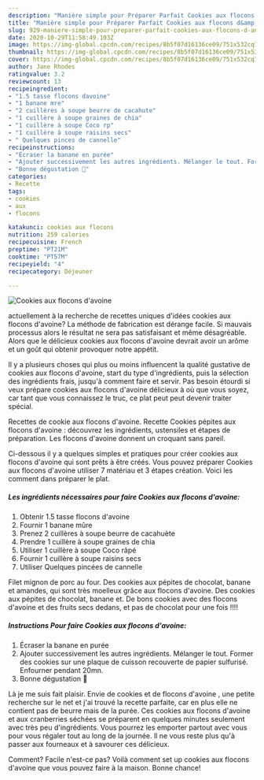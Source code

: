 ```yaml
---
description: "Manière simple pour Préparer Parfait Cookies aux flocons d&amp;#39;avoine"
title: "Manière simple pour Préparer Parfait Cookies aux flocons d&amp;#39;avoine"
slug: 929-maniere-simple-pour-preparer-parfait-cookies-aux-flocons-d-and-39-avoine
date: 2020-10-29T11:58:49.103Z
image: https://img-global.cpcdn.com/recipes/8b5f07d16136ce09/751x532cq70/cookies-aux-flocons-davoine-photo-principale-de-la-recette.jpg
thumbnail: https://img-global.cpcdn.com/recipes/8b5f07d16136ce09/751x532cq70/cookies-aux-flocons-davoine-photo-principale-de-la-recette.jpg
cover: https://img-global.cpcdn.com/recipes/8b5f07d16136ce09/751x532cq70/cookies-aux-flocons-davoine-photo-principale-de-la-recette.jpg
author: Jane Rhodes
ratingvalue: 3.2
reviewcount: 13
recipeingredient:
- "1.5 tasse flocons davoine"
- "1 banane mre"
- "2 cuillères à soupe beurre de cacahute"
- "1 cuillère à soupe graines de chia"
- "1 cuillère à soupe Coco rp"
- "1 cuillère à soupe raisins secs"
- " Quelques pinces de cannelle"
recipeinstructions:
- "Écraser la banane en purée"
- "Ajouter successivement les autres ingrédients. Mélanger le tout. Former des cookies sur une plaque de cuisson recouverte de papier sulfurisé. Enfourner pendant 20mn."
- "Bonne dégustation 🤗"
categories:
- Recette
tags:
- cookies
- aux
- flocons

katakunci: cookies aux flocons 
nutrition: 259 calories
recipecuisine: French
preptime: "PT21M"
cooktime: "PT57M"
recipeyield: "4"
recipecategory: Déjeuner

---
```



![Cookies aux flocons d&#39;avoine](https://img-global.cpcdn.com/recipes/8b5f07d16136ce09/751x532cq70/cookies-aux-flocons-davoine-photo-principale-de-la-recette.jpg)

actuellement à la recherche de recettes uniques d'idées cookies aux flocons d&#39;avoine? La méthode de fabrication est dérange facile. Si mauvais processus alors le résultat ne sera pas satisfaisant et même désagréable. Alors que le délicieux cookies aux flocons d&#39;avoine devrait avoir un arôme et un goût qui obtenir provoquer notre appétit.

Il y a plusieurs choses qui plus ou moins influencent la qualité gustative de cookies aux flocons d&#39;avoine, start du type d'ingrédients, puis la sélection des ingrédients frais, jusqu'à comment faire et servir. Pas besoin étourdi si veux prépare cookies aux flocons d&#39;avoine délicieux à où que vous soyez, car tant que vous connaissez le truc, ce plat peut peut devenir traiter spécial.

Recettes de cookie aux flocons d&#39;avoine. Recette Cookies pépites aux flocons d&#39;avoine : découvrez les ingrédients, ustensiles et étapes de préparation. Les flocons d&#39;avoine donnent un croquant sans pareil.


Ci-dessous il y a quelques simples et pratiques pour créer cookies aux flocons d&#39;avoine qui sont prêts à être créés. Vous pouvez préparer Cookies aux flocons d&#39;avoine utiliser 7 matériau et 3 étapes création. Voici les comment dans préparer le plat.

<!--inarticleads1-->

##### Les ingrédients nécessaires pour faire Cookies aux flocons d&#39;avoine:

1. Obtenir 1.5 tasse flocons d&#39;avoine
1. Fournir 1 banane mûre
1. Prenez 2 cuillères à soupe beurre de cacahuète
1. Prendre 1 cuillère à soupe graines de chia
1. Utiliser 1 cuillère à soupe Coco râpé
1. Fournir 1 cuillère à soupe raisins secs
1. Utiliser  Quelques pincées de cannelle


Filet mignon de porc au four. Des cookies aux pépites de chocolat, banane et amandes, qui sont très moelleux grâce aux flocons d&#39;avoine. Des cookies aux pépites de chocolat, banane et. De bons cookies avec des flocons d&#39;avoine et des fruits secs dedans, et pas de chocolat pour une fois !!!! 

<!--inarticleads2-->

##### Instructions Pour faire Cookies aux flocons d&#39;avoine:

1. Écraser la banane en purée
1. Ajouter successivement les autres ingrédients. Mélanger le tout. Former des cookies sur une plaque de cuisson recouverte de papier sulfurisé. Enfourner pendant 20mn.
1. Bonne dégustation 🤗


Là je me suis fait plaisir. Envie de cookies et de flocons d&#39;avoine , une petite recherche sur le net et j&#39;ai trouvé la recette parfaite, car en plus elle ne contient pas de beurre mais de la purée. Ces cookies aux flocons d&#39;avoine et aux cranberries séchées se préparent en quelques minutes seulement avec très peu d&#39;ingrédients. Vous pourrez les emporter partout avec vous pour vous régaler tout au long de la journée. Il ne vous reste plus qu&#39;à passer aux fourneaux et à savourer ces délicieux. 


Comment? Facile n'est-ce pas? Voilà comment set up cookies aux flocons d&#39;avoine que vous pouvez faire à la maison. Bonne chance!
